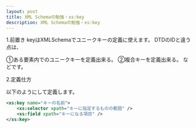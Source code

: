```yaml
---
layout: post
title: XML Schemaの勉強・xs:key
description: XML Schemaの勉強・xs:key
---
```

1.前置き
keyはXMLSchemaでユニークキーの定義に使えます。
DTDのIDと違う点は、

①ある要素内でのユニークキーを定義出来る。
②複合キーを定義出来る。
などです。

2.定義仕方

以下のようにして定義します。

```xml
<xs:key name="キーの名前">
	<xs:selector xpath="キーに指定するものの範囲" />
	<xs:field xpath="キーになる項目" />
</xs:key>
```
